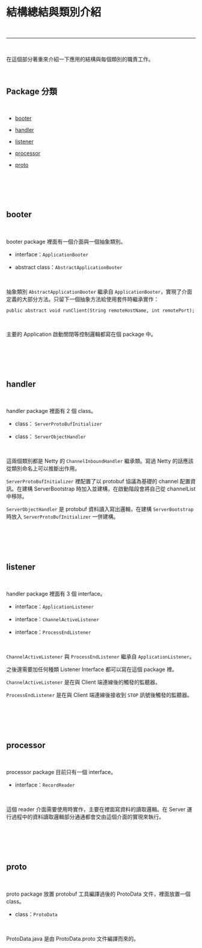 # 結構總結與類別介紹

<br>

---

<br>

在這個部分著重來介紹一下應用的結構與每個類別的職責工作。

<br>

## Package 分類

<br>

* [booter](#1)

* [handler](#2)

* [listener](#3)

* [processor](#4)

* [proto](#5)

<br>
<br>
<br>
<br>

<div id="1">

## booter

<br>

booter package 裡面有一個介面與一個抽象類別。

* interface：`ApplicationBooter`

* abstract class：`AbstractApplicationBooter`

<br>

抽象類別 `AbstractApplicationBooter` 繼承自 `ApplicationBooter`，實現了介面定義的大部分方法。只留下一個抽象方法給使用套件時繼承實作：

 `public abstract void runClient(String remoteHostName, int remotePort);` 

 <br>

 主要的 Application 啟動關閉等控制邏輯都寫在個 package 中。

<br>
<br>
<br>
<br>

<div id="2">

## handler

<br>

handler package 裡面有 2 個 class。

* class： `ServerProtoBufInitializer`

* class： `ServerObjectHandler`

<br>

這兩個類別都是 Netty 的 `ChannelInboundHandler` 繼承類。寫過 Netty 的話應該從類別命名上可以推斷出作用。

`ServerProtoBufInitializer` 裡配置了以 protobuf 協議為基礎的 channel 配置資訊。在建構 ServerBootstrap 時加入並建構，在啟動階段會將自己從 channelList 中移除。

`ServerObjectHandler` 是 protobuf 資料讀入寫出邏輯，在建構 `ServerBootstrap` 時放入 `ServerProtoBufInitializer` 一併建構。

<br>
<br>
<br>
<br>

<div id="3">

## listener

<br>

handler package 裡面有 3 個 interface。

* interface：`ApplicationListener`

* interface：`ChannelActiveListener`

* interface：`ProcessEndListener`

<br>

`ChannelActiveListener` 與 `ProcessEndListener` 繼承自 `ApplicationListener`。

之後還需要加任何種類 Listener Interface 都可以寫在這個 package 裡。

`ChannelActiveListener` 是在與 Client 端連線後的觸發的監聽器。

`ProcessEndListener` 是在與 Client 端連線後接收到 `STOP` 訊號後觸發的監聽器。



<br>
<br>
<br>
<br>

<div id="4">

## processor

<br>

processor package 目前只有一個 interface。

* interface：`RecordReader`

<br>

這個 reader 介面需要使用時實作，主要在裡面寫資料的讀取邏輯。在 Server 運行過程中的資料讀取邏輯部分通通都會交由這個介面的實現來執行。

<br>
<br>
<br>
<br>

<div id="5">

## proto

<br>

proto package 放置 protobuf 工具編譯過後的 ProtoData 文件，裡面放置一個 class。

* class：`ProtoData`

<br>

ProtoData.java 是由 ProtoData.proto 文件編譯而來的。



